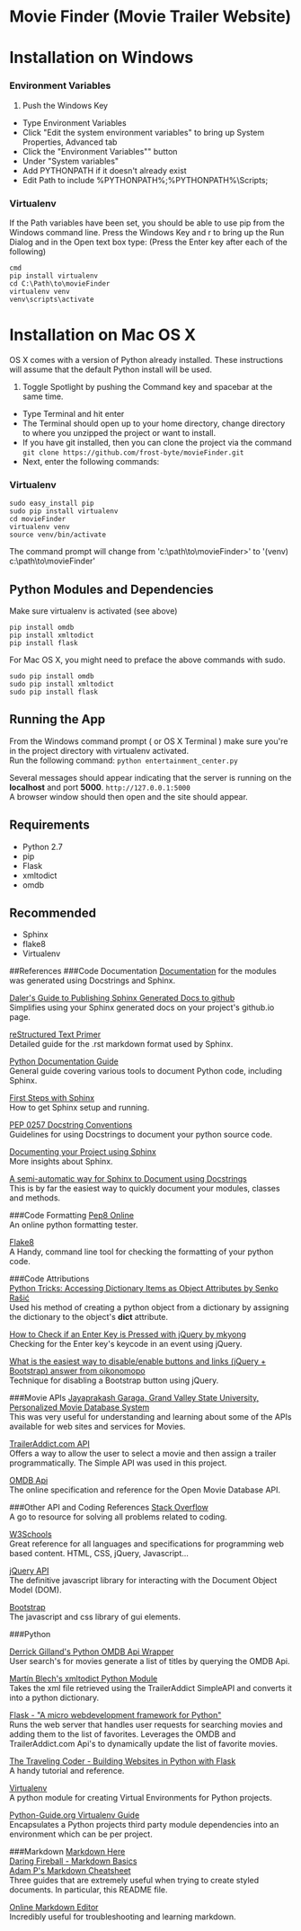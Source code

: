 # Movie Finder (Movie Trailer Website)

# Installation on Windows

### Environment Variables
1. Push the Windows Key
- Type Environment Variables
- Click "Edit the system environment variables" to bring up System Properties, Advanced tab
- Click the "Environment Variables"" button
- Under "System variables"
- Add PYTHONPATH if it doesn't already exist
- Edit Path to include %PYTHONPATH%;%PYTHONPATH%\Scripts;
        
### Virtualenv
If the Path variables have been set, you should be able to use pip from the Windows command line.
Press the Windows Key and r to bring up the Run Dialog and in the Open text box type: (Press the Enter key after each of the following)

```
cmd
pip install virtualenv
cd C:\Path\to\movieFinder
virtualenv venv
venv\scripts\activate
```

# Installation on Mac OS X
OS X comes with a version of Python already installed.  These instructions will assume that the default Python install will be used.<br>

1. Toggle Spotlight by pushing the Command key and spacebar at the same time.
- Type Terminal and hit enter
- The Terminal should open up to your home directory, change directory to where you unzipped the project or want to install.
- If you have git installed, then you can clone the project via the command `git clone https://github.com/frost-byte/movieFinder.git`
- Next, enter the following commands:

### Virtualenv
```
sudo easy_install pip
sudo pip install virtualenv
cd movieFinder
virtualenv venv
source venv/bin/activate
```

The command prompt will change from 'c:\path\to\movieFinder>' to '(venv) c:\path\to\movieFinder'
      
## Python Modules and Dependencies

Make sure virtualenv is activated (see above) 
```
pip install omdb
pip install xmltodict
pip install flask
```

For Mac OS X, you might need to preface the above commands with sudo.
```
sudo pip install omdb
sudo pip install xmltodict
sudo pip install flask
```
	  
## Running the App
From the Windows command prompt ( or OS X Terminal ) make sure you're in the project directory with virtualenv activated.<br>
Run the following command: `python entertainment_center.py`<br>

Several messages should appear indicating that the server is running on the **localhost** and port **5000**. `http://127.0.0.1:5000`<br>
A browser window should then open and the site should appear.

## Requirements
+ Python 2.7
+ pip
+ Flask
+ xmltodict
+ omdb

## Recommended
+ Sphinx
+ flake8
+ Virtualenv

##References
###Code Documentation
[Documentation](https://frost-byte.github.io/movieFinder/) for the modules was generated using Docstrings and Sphinx.<br>

[Daler's Guide to Publishing Sphinx Generated Docs to github](https://daler.github.io/sphinxdoc-test/includeme.html)<br>
Simplifies using your Sphinx generated docs on your project's github.io page.

[reStructured Text Primer](http://sphinx-doc.org/rest.html)<br>
Detailed guide for the .rst markdown format used by Sphinx.

[Python Documentation Guide](http://docs.python-guide.org/en/latest/writing/documentation/)<br>
General guide covering various tools to document Python code, including Sphinx.

[First Steps with Sphinx](http://sphinx-doc.org/tutorial.html)<br>
How to get Sphinx setup and running.

[PEP 0257 Docstring Conventions](https://www.python.org/dev/peps/pep-0257/)<br>
Guidelines for using Docstrings to document your python source code.

[Documenting your Project using Sphinx](https://pythonhosted.org/an_example_pypi_project/sphinx.html)<br>
More insights about Sphinx.

[A semi-automatic way for Sphinx to Document using Docstrings](http://sphinx-doc.org/ext/autodoc.html)<br>
This is by far the easiest way to quickly document your modules, classes and methods.

###Code Formatting
[Pep8 Online](http://pep8online.com/)<br>
An online python formatting tester.

[Flake8](https://flake8.readthedocs.org/en/2.4.1/)<br>
A Handy, command line tool for checking the formatting of your python code.

###Code Attributions  
[Python Tricks: Accessing Dictionary Items as Object Attributes by Senko Rašić](http://goodcode.io/articles/python-dict-object/)<br>
Used his method of creating a python object from a dictionary by assigning the dictionary to the object's __dict__ attribute.

[How to Check if an Enter Key is Pressed with jQuery by mkyong](http://www.mkyong.com/jquery/how-to-check-if-an-enter-key-is-pressed-with-jquery/)<br>
Checking for the Enter key's keycode in an event using jQuery.

[What is the easiest way to disable/enable buttons and links (jQuery + Bootstrap) answer from oikonomopo](http://stackoverflow.com/a/17935158)<br>
Technique for disabling a Bootstrap button using jQuery.
   
###Movie APIs
[Jayaprakash Garaga, Grand Valley State University, Personalized Movie Database System](http://scholarworks.gvsu.edu/cgi/viewcontent.cgi?article=1205&context=cistechlib)<br>
This was very useful for understanding and learning about some of the APIs available for web sites and services for Movies.

[TrailerAddict.com API](http://www.traileraddict.com/trailerapi)<br>
Offers a way to allow the user to select a movie and then assign a trailer programmatically. The Simple API was used in this project.</p>

[OMDB Api](http://omdbapi.com)<br>
The online specification and reference for the Open Movie Database API.

###Other API and Coding References
[Stack Overflow](http://stackoverflow.com/)<br>
A go to resource for solving all problems related to coding.

[W3Schools](http://www.w3schools.com/)<br>
Great reference for all languages and specifications for programming web based content. HTML, CSS, jQuery, Javascript...

[jQuery API](http://api.jquery.com)<br>
The definitive javascript library for interacting with the Document Object Model (DOM).

[Bootstrap](http://www.getbootstrap.com)<br>
The javascript and css library of gui elements.
	
###Python

[Derrick Gilland's Python OMDB Api Wrapper](https://github.com/dgilland/omdb.py)<br>
User search's for movies generate a list of titles by querying the OMDB Api.<br>

[Martín Blech's xmltodict Python Module](https://github.com/martinblech/xmltodict)<br>
Takes the xml file retrieved using the TrailerAddict SimpleAPI and converts it into a python dictionary.<br>

[Flask - "A micro webdevelopment framework for Python"](http://flask.pocoo.org/docs/0.10/)<br>
Runs the web server that handles user requests for searching movies and adding them to the list of favorites. Leverages the OMDB and TrailerAddict.com Api's to dynamically	update the list of favorite movies.<br>

[The Traveling Coder - Building Websites in Python with Flask](http://maximebf.com/blog/2012/10/building-websites-in-python-with-flask/)<br>
A handy tutorial and reference.<br>

[Virtualenv](https://virtualenv.pypa.io/en/latest/index.html)<br>
A python module for creating Virtual Environments for Python projects.

[Python-Guide.org Virtualenv Guide](http://docs.python-guide.org/en/latest/dev/virtualenvs/)<br>
Encapsulates a Python projects third party module dependencies into an environment which can be per project.

###Markdown
[Markdown Here](http://markdown-here.com/)<br>
[Daring Fireball - Markdown Basics](https://daringfireball.net/projects/markdown/basics)<br>
[Adam P's Markdown Cheatsheet](https://github.com/adam-p/markdown-here/wiki/Markdown-Cheatsheet)<br>
Three guides that are extremely useful when trying to create styled documents.  In particular, this README file.<br>

[Online Markdown Editor](http://markable.in/editor/)<br>
Incredibly useful for troubleshooting and learning markdown.